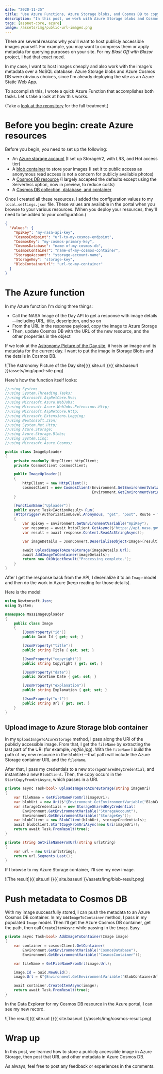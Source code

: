```yaml
---
date: "2020-11-25"
title: "Use Azure Functions, Azure Storage blobs, and Cosmos DB to copy images from public URLs"
description: "In this post, we work with Azure Storage blobs and Cosmos DB to copy images that are available over the public Internet."
tags: [aspnet-core, azure]
image: /assets/img/public-url-images.png
---
```


There are several reasons why you'll want to host publicly accessible images yourself. For example, you may want to compress them or apply metadata for querying purposes on your site. For my *Blast Off with Blazor* project, I had that exact need.

In my case, I want to host images cheaply and also work with the image's metadata over a NoSQL database. Azure Storage blobs and Azure Cosmos DB were obvious choices, since I'm already deploying the site as an Azure Static Web App.

To accomplish this, I wrote a quick Azure Function that accomplishes both tasks. Let's take a look at how this works.

(Take a [look at the repository](https://github.com/daveabrock/ImageUploader) for the full treatment.)

# Before you begin: create Azure resources

Before you begin, you need to set up the following:

- An [Azure storage account](https://portal.azure.com/) (I set up StorageV2, with LRS, and Hot access tier)
- A [blob container](https://docs.microsoft.com/azure/storage/blobs/storage-quickstart-blobs-portal) to store your images (I set it to public access as anonymous read access is not a concern for publicly available photos)
- A [Cosmos DB resource](https://docs.microsoft.com/azure/cosmos-db/create-cosmosdb-resources-portal) (I largely accepted the defaults except using the Serverless option, now in preview, to reduce costs)
- A [Cosmos DB collection, database, and container](https://docs.microsoft.com/azure/cosmos-db/create-cosmosdb-resources-portal)

Once I created all these resources, I added the configuration values to my `local.settings.json` file. These values are available in the portal when you browse to your various resources. (When you deploy your resources, they'll need to be added to your configuration.)

```json
{
  "Values": {
    "ApiKey": "my-nasa-api-key",
    "CosmosEndpoint": "url-to-my-cosmos-endpoint",
    "CosmosKey": "my-cosmos-primary-key",
    "CosmosDatabase": "name-of-my-cosmos-db",
    "CosmosContainer": "name-of-my-cosmos-container",
    "StorageAccount": "storage-account-name",
    "StorageKey": "storage-key",
    "BlobContainerUrl": "url-to-my-container"
  }
}
```

# The Azure function

In my Azure function I'm doing three things:

* Call the NASA Image of the Day API to get a response with image details—including URL, title, description, and so on
* From the URL in the response payload, copy the image to Azure Storage
* Then, update Cosmos DB with the URL of the new resource, and the other properties in the object

If we look at the [Astronomy Picture of the Day site](https://apod.nasa.gov/apod/astropix.html), it hosts an image and its metadata for the current day. I want to put the image in Storage Blobs and the details in Cosmos DB.

![The Astronomy Picture of the Day site]({{ site.url }}{{ site.baseurl }}/assets/img/apod-site.png)

Here's how the function itself looks:

```csharp
//using System;
//using System.Threading.Tasks;
//using Microsoft.AspNetCore.Mvc;
//using Microsoft.Azure.WebJobs;
//using Microsoft.Azure.WebJobs.Extensions.Http;
//using Microsoft.AspNetCore.Http;
//using Microsoft.Extensions.Logging;
//using Newtonsoft.Json;
//using System.Net.Http;
//using Azure.Storage;
//using Azure.Storage.Blobs;
//using System.Linq;
//using Microsoft.Azure.Cosmos;

public class ImageUploader
{
    private readonly HttpClient httpClient;
    private CosmosClient cosmosClient;

    public ImageUploader()
    {
        httpClient = new HttpClient();
        cosmosClient = new CosmosClient(Environment.GetEnvironmentVariable("CosmosEndpoint"),
                                        Environment.GetEnvironmentVariable("CosmosKey"));
    }

    [FunctionName("Uploader")]
    public async Task<IActionResult> Run(
    [HttpTrigger(AuthorizationLevel.Anonymous, "get", "post", Route = "upload")] HttpRequest req, ILogger log)
    {
        var apiKey = Environment.GetEnvironmentVariable("ApiKey");
        var response = await httpClient.GetAsync($"https://api.nasa.gov/planetary/apod?api_key={apiKey}");
        var result = await response.Content.ReadAsStringAsync();

        var imageDetails = JsonConvert.DeserializeObject<Image>(result);

        await UploadImageToAzureStorage(imageDetails.Url);
        await AddImageToContainer(imageDetails);
        return new OkObjectResult("Processing complete.");
    }
}
```

After I get the response back from the API, I deserialize it to an `Image` model and then do the work in Azure (keep reading for those details).

Here is the model:

```csharp
using Newtonsoft.Json;
using System;

namespace MassImageUploader
{
    public class Image
    {
        [JsonProperty("id")]
        public Guid Id { get; set; }

        [JsonProperty("title")]
        public string Title { get; set; }

        [JsonProperty("copyright")]
        public string Copyright { get; set; }

        [JsonProperty("date")]
        public DateTime Date { get; set; }

        [JsonProperty("explanation")]
        public string Explanation { get; set; }

        [JsonProperty("url")]
        public string Url { get; set; }
    }
}
```

## Upload image to Azure Storage blob container

In my `UploadImageToAzureStorage` method, I pass along the URI of the publicly accessible image. From that, I get the `fileName` by extracting the last part of the URI (for example, *myfile.jpg*). With the `fileName` I build the path of my new resource in the `blobUri`—that path will include the Azure Storage container URL and the `fileName`.

After that, I pass my credentials to a new `StorageSharedKeyCredential`, and instantiate a new `BlobClient`. Then, the copy occurs in the `StartCopyFromUriAsync`, which passes in a URI.

```csharp
private async Task<bool> UploadImageToAzureStorage(string imageUri)
{
    var fileName = GetFileNameFromUrl(imageUri);
    var blobUri = new Uri($"{Environment.GetEnvironmentVariable("BlobContainerUrl")}/{fileName}");
    var storageCredentials = new StorageSharedKeyCredential(
        Environment.GetEnvironmentVariable("StorageAccount"),
        Environment.GetEnvironmentVariable("StorageKey"));
    var blobClient = new BlobClient(blobUri, storageCredentials);
    await blobClient.StartCopyFromUriAsync(new Uri(imageUri));
    return await Task.FromResult(true);
}

private string GetFileNameFromUrl(string urlString)
{
    var url = new Uri(urlString);
    return url.Segments.Last();
}
```

If I browse to my Azure Storage container, I'll see my new image.

![The result]({{ site.url }}{{ site.baseurl }}/assets/img/blob-result.png)

# Push metadata to Cosmos DB

With my image successfully stored, I can push the metadata to an Azure Cosmos DB container. In my `AddImageToContainer` method, I pass in my populated `Image` model. Then I'll get the Azure Cosmos DB container, get the path, then call `CreateItemAsync` while passing in the `image`. Easy.

```csharp
private async Task<bool> AddImageToContainer(Image image)
{
    var container = cosmosClient.GetContainer(
        Environment.GetEnvironmentVariable("CosmosDatabase"),
        Environment.GetEnvironmentVariable("CosmosContainer"));

    var fileName = GetFileNameFromUrl(image.Url);

    image.Id = Guid.NewGuid();
    image.Url = $"{Environment.GetEnvironmentVariable("BlobContainerUrl")}/{fileName}";

    await container.CreateItemAsync(image);
    return await Task.FromResult(true);
}
```

In the Data Explorer for my Cosmos DB resource in the Azure portal, I can see my new record.

![The result]({{ site.url }}{{ site.baseurl }}/assets/img/cosmos-result.png)


# Wrap up

In this post, we learned how to store a publicly accessible image in Azure Storage, then post that URL and other metadata in Azure Cosmos DB.

As always, feel free to post any feedback or experiences in the comments.






